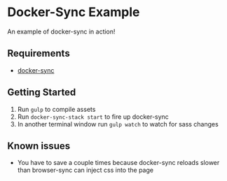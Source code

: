 # Docker-Sync Example

An example of docker-sync in action!

## Requirements

* [docker-sync](https://github.com/EugenMayer/docker-sync/wiki/1.-Installation)

## Getting Started

1. Run `gulp` to compile assets
2. Run `docker-sync-stack start` to fire up docker-sync
3. In another terminal window run `gulp watch` to watch for sass changes

## Known issues

* You have to save a couple times because docker-sync reloads slower than browser-sync can inject css into the page